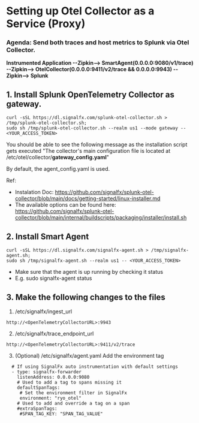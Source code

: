 # Setting up Otel Collector as a Service (Proxy)
### Agenda: Send both traces and host metrics to Splunk via Otel Collector. 


**Instrumented Application --Zipkin--> SmartAgent(0.0.0.0:9080/v1/trace) --Zipkin--> OtelCollector(0.0.0.0:9411/v2/trace && 0.0.0.0:9943) --Zipkin--> Splunk**

## 1. Install Splunk OpenTelemetry Collector as gateway. 
```
curl -sSL https://dl.signalfx.com/splunk-otel-collector.sh > /tmp/splunk-otel-collector.sh;
sudo sh /tmp/splunk-otel-collector.sh --realm us1 --mode gateway -- <YOUR_ACCESS_TOKEN>
```

You should be able to see the following message as the installation script gets executed 
"The collector's main configuration file is located at /etc/otel/collector/**gateway_config.yaml**"

By default, the agent_config.yaml is used.  

Ref:
- Instalation Doc: https://github.com/signalfx/splunk-otel-collector/blob/main/docs/getting-started/linux-installer.md
- The available options can be found here: https://github.com/signalfx/splunk-otel-collector/blob/main/internal/buildscripts/packaging/installer/install.sh

## 2. Install Smart Agent 

```
curl -sSL https://dl.signalfx.com/signalfx-agent.sh > /tmp/signalfx-agent.sh;
sudo sh /tmp/signalfx-agent.sh --realm us1 -- <YOUR_ACCESS_TOKEN>

```
- Make sure that the agent is up running by checking it status 
- E.g. sudo signalfx-agent status

## 3. Make the following changes to the files 

1. /etc/signalfx/ingest_url
```
http://<OpenTelemetryCollectorURL>:9943
```
2. /etc/signalfx/trace_endpoint_url
```
http://<OpenTelemetryCollectorURL>:9411/v2/trace
```
3. (Optional) /etc/signalfx/agent.yaml
Add the environment tag 
```
  # If using SignalFx auto instrumentation with default settings
  - type: signalfx-forwarder
    listenAddress: 0.0.0.0:9080
    # Used to add a tag to spans missing it
    defaultSpanTags:
     # Set the environment filter in SignalFx
     environment: "ryo_otel"
    # Used to add and override a tag on a span
    #extraSpanTags:
     #SPAN_TAG_KEY: "SPAN_TAG_VALUE"
```

